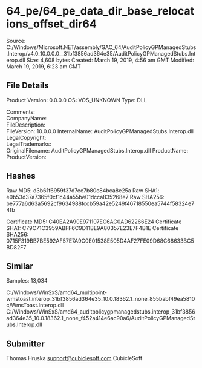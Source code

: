 64_pe/64_pe_data_dir_base_relocations_offset_dir64
==================================================

Source:  C:/Windows/Microsoft.NET/assembly/GAC_64/AuditPolicyGPManagedStubs.Interop/v4.0_10.0.0.0__31bf3856ad364e35/AuditPolicyGPManagedStubs.Interop.dll
Size:  4,608 bytes
Created:  March 19, 2019, 4:56 am GMT
Modified:  March 19, 2019, 6:23 am GMT

File Details
------------

Product Version:  0.0.0.0
OS:  VOS_UNKNOWN
Type:  DLL

Comments:   
CompanyName:   
FileDescription:   
FileVersion:  10.0.0.0
InternalName:  AuditPolicyGPManagedStubs.Interop.dll
LegalCopyright:   
LegalTrademarks:   
OriginalFilename:  AuditPolicyGPManagedStubs.Interop.dll
ProductName:   
ProductVersion:   

Hashes
------

Raw MD5:  d3b61f6959f37d7ee7b80c84bca8e25a
Raw SHA1:  e0b53d37a7365f0cf1c44a55be01dcca835268e7
Raw SHA256:  be777a6d63a5692cf9634988fccb59a42e5249f46718550ea5744f58324e74fb

Certificate MD5:  C40EA2A90E971107EC6AC0AD62266E24
Certificate SHA1:  C79C71C3959ABFF6C9D11BE9A80357E23E7F4B1E
Certificate SHA256:  0715F319BB7BE592AF57E7A9C0E01538E505D4AF27FE09D68C68633BC5BD82F7

Similar
-------

Samples:  13,034

C:/Windows/WinSxS/amd64_multipoint-wmstoast.interop_31bf3856ad364e35_10.0.18362.1_none_855babf49ea5810c/WmsToast.Interop.dll
C:/Windows/WinSxS/amd64_auditpolicygpmanagedstubs.interop_31bf3856ad364e35_10.0.18362.1_none_f452a414e6ac90a6/AuditPolicyGPManagedStubs.Interop.dll

Submitter
---------

Thomas Hruska
support@cubiclesoft.com
CubicleSoft
